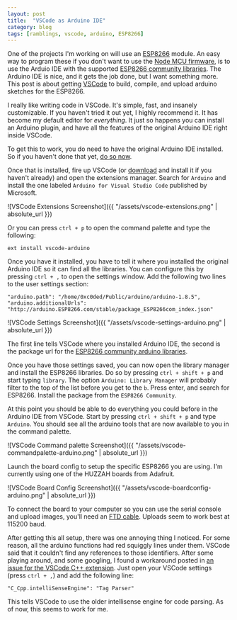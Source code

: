 ```yaml
---
layout: post
title:  "VSCode as Arduino IDE"
category: blog
tags: [ramblings, vscode, arduino, ESP8266]
---
```


One of the projects I'm working on will use an [ESP8266](https://en.wikipedia.org/wiki/ESP8266) module. An easy way to program these if you don't want to use the [Node MCU firmware](http://www.nodemcu.com/index_en.html), is to use the Arduio IDE with the supported [ESP8266 community libraries](https://github.com/esp8266/Arduino). The Arduino IDE is nice, and it gets the job done, but I want something more. This post is about getting [VSCode](https://code.visualstudio.com/) to build, compile, and upload arduino sketches for the ESP8266.

 I really like writing code in VSCode. It's simple, fast, and insanely customizable. If you haven't tried it out yet, I highly recommend it. It has become my default editor for _everything_. It just so happens you can install an Arduino plugin, and have all the features of the original Arduino IDE right inside VSCode.

To get this to work, you do need to have the original Arduino IDE installed. So if you haven't done that yet, [do so now](https://www.arduino.cc/en/Main/Software).

Once that is installed, fire up VSCode (or [download](https://code.visualstudio.com/download) and install it if you haven't already) and open the extensions manager. Search for `Arduino` and install the one labeled `Arduino for Visual Studio Code` published by Microsoft.

![VSCode Extensions Screenshot]({{ "/assets/vscode-extensions.png" | absolute_url }})

Or you can press `ctrl + p` to open the command palette and type the following:

    ext install vscode-arduino

Once you have it installed, you have to tell it where you installed the original Arduino IDE so it can find all the libraries. You can configure this by pressing `ctrl + ,` to open the settings window. Add the following two lines to the user settings section:
    
    "arduino.path": "/home/0xc0ded/Public/arduino/arduino-1.8.5",
    "arduino.additionalUrls": "http://arduino.ESP8266.com/stable/package_ESP8266com_index.json"

![VSCode Settings Screenshot]({{ "/assets/vscode-settings-arduino.png" | absolute_url }})

The first line tells VSCode where you installed Arduino IDE, the second is the package url for the [ESP8266 community arduino libraries](https://github.com/esp8266/Arduino).

Once you have those settings saved, you can now open the library manager and install the ESP8266 libraries. Do so by pressing `ctrl + shift + p` and start typing `library`. The option `Arduino: Library Manager` will probably filter to the top of the list before you get to the `b`. Press enter, and search for ESP8266. Install the package from the `ESP8266 Community`.

At this point you should be able to do everything you could before in the Arduino IDE from VSCode. Start by pressing `ctrl + shift + p` and type `Arduino`. You should see all the arduino tools that are now available to you in the command palette.

![VSCode Command palette Screenshot]({{ "/assets/vscode-commandpalette-arduino.png" | absolute_url }})

Launch the board config to setup the specific ESP8266 you are using. I'm currently using one of the HUZZAH boards from Adafruit.

![VSCode Board Config Screenshot]({{ "/assets/vscode-boardconfig-arduino.png" | absolute_url }})

To connect the board to your computer so you can use the serial console and upload images, you'll need an [FTD cable](https://www.adafruit.com/product/70). Uploads seem to work best at 115200 baud.

After getting this all setup, there was one annoying thing I noticed. For some reason, all the arduino functions had red squiggly lines under them. VSCode said that it couldn't find any references to those identifiers. After some playing around, and some googling, I found a workaround posted in [an issue for the VSCode C++ extension](https://github.com/Microsoft/vscode-cpptools/issues/743#issuecomment-302922546). Just open your VSCode settings (press `ctrl + ,`) and add the following line:

    "C_Cpp.intelliSenseEngine": "Tag Parser"

This tells VSCode to use the older intellisense engine for code parsing. As of now, this seems to work for me.